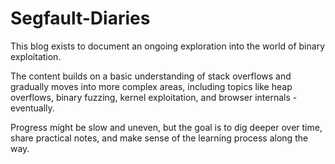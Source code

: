# Segfault-Diaries

This blog exists to document an ongoing exploration into the world of binary exploitation.

The content builds on a basic understanding of stack overflows and gradually moves into more complex areas, including topics like heap overflows, binary fuzzing, kernel exploitation, and browser internals - eventually.

Progress might be slow and uneven, but the goal is to dig deeper over time, share practical notes, and make sense of the learning process along the way.

